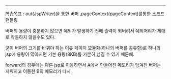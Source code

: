 <hr>

학습목표 : out(JspWriter)을 통한 버퍼 ,pageContext(pageContext)를통한 스코프 핸들링




버퍼의 용량이 충분하지 않으면 예외가 발생하기 전에 출력이 되버려서 예외처리가 제대로 작동하지 않을수도 있다.

굳이 버퍼의 크기를 바꿔야 하는 이유
페이지 모듈화(하나의 버퍼를 공유함)로 하나의 jsp에 용량이 많아지면 기본 용량(8KB)를 
가뿐히 넘길 수 있기 때문에.



forward의 경우에는 다른 jsp로 이동하면서 A에서 만들어진 메모리가 담겨진 버퍼는 지워지고 이동한 B의 메모리가 다시 





















